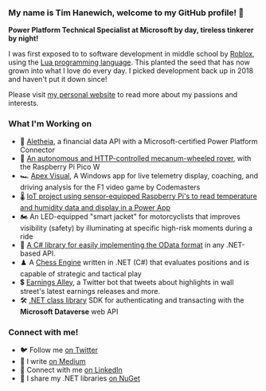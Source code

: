 ### My name is Tim Hanewich, welcome to my GitHub profile! 👋
**Power Platform Technical Specialist at Microsoft by day, tireless tinkerer by night!** 

I was first exposed to to software development in middle school by [Roblox](https://en.wikipedia.org/wiki/Roblox), using the [Lua programming language](https://en.wikipedia.org/wiki/Lua_(programming_language)). This planted the seed that has now grown into what I love do every day. I picked development back up in 2018 and haven't put it down since!

Please visit [my personal website](https://timhanewich.github.io/) to read more about my passions and interests.

### What I'm Working on
- 🔗 [Aletheia](https://aletheiaapi.com/), a financial data API with a Microsoft-certified Power Platform Connector 
- 🤖 [An autonomous and HTTP-controlled mecanum-wheeled rover](https://youtu.be/aail1p8Snfg), with the Raspberry Pi Pico W
- 🏎️ [Apex Visual](https://apps.microsoft.com/store/detail/apex-visual/9P5BLJV6W9B5), A Windows app for live telemetry display, coaching, and driving analysis for the F1 video game by Codemasters
- 🌡️ [IoT project using sensor-equipped Raspberry Pi's to read temperature and humidity data and display in a Power App](https://youtu.be/BYmdi3mYHhM)
- 🏍️ An LED-equipped "smart jacket" for motorcyclists that improves visibility (safety) by illuminating at specific high-risk moments during a ride
- 🧰 [A C# library for easily implementing the OData format](https://github.com/TimHanewich/TimHanewich.OData) in any .NET-based API.
- ♟️ A [Chess Engine](https://github.com/TimHanewich/TimHanewich.Chess) written in .NET (C#) that evaluates positions and is capable of strategic and tactical play
- 💲 [Earnings Alley](https://twitter.com/EarningsAlley?s=20&t=bwCZPkYYZ-xK9WZpRiQWHg), a Twitter bot that tweets about highlights in wall street's latest earnings releases and more.
- 🛠️ [.NET class library](https://github.com/TimHanewich/TimHanewich.Cds) SDK for authenticating and transacting with the **Microsoft Dataverse** web API

### Connect with me!
- 🐦 Follow me [on Twitter](https://twitter.com/TimHanewich)
- 🔖 I write [on Medium](https://timhanewich.medium.com/)
- 💼 Connect with me [on LinkedIn](http://linkedin.com/in/TimHanewich)
- 🔧 I share my .NET libraries [on NuGet](https://www.nuget.org/profiles/TimHanewich)


<!--
**TimHanewich/TimHanewich** is a ✨ _special_ ✨ repository because its `README.md` (this file) appears on your GitHub profile.

Here are some ideas to get you started:

- 🔭 I’m currently working on ...
- 🌱 I’m currently learning ...
- 👯 I’m looking to collaborate on ...
- 🤔 I’m looking for help with ...
- 💬 Ask me about ...
- 📫 How to reach me: ...
- 😄 Pronouns: ...
- ⚡ Fun fact: ...
-->
